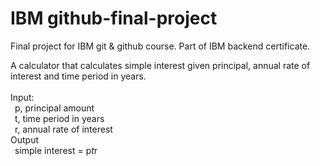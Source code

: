 # IBM github-final-project
Final project for IBM git &amp; github course. Part of IBM backend certificate.

A calculator that calculates simple interest given principal, annual rate of interest and time period in years.
<br /> 
<br /> 
Input:<br /> 
   &ensp;p, principal amount<br /> 
   &ensp;t, time period in years<br /> 
   &ensp;r, annual rate of interest<br /> 
Output<br /> 
   &ensp;simple interest = p*t*r
